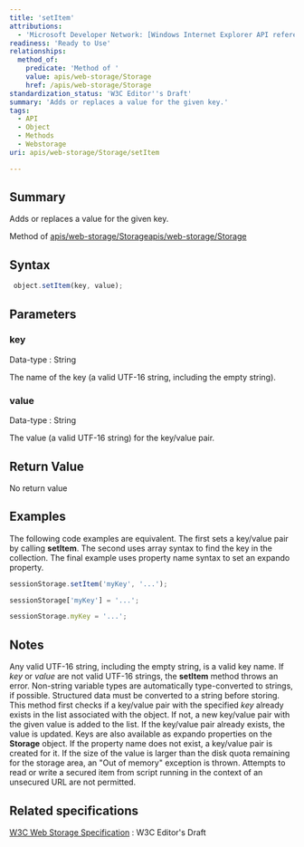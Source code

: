 ```yaml
---
title: 'setItem'
attributions:
  - 'Microsoft Developer Network: [Windows Internet Explorer API reference Article](http://msdn.microsoft.com/en-us/library/ie/hh828809%28v=vs.85%29.aspx)'
readiness: 'Ready to Use'
relationships:
  method_of:
    predicate: 'Method of '
    value: apis/web-storage/Storage
    href: /apis/web-storage/Storage
standardization_status: 'W3C Editor''s Draft'
summary: 'Adds or replaces a value for the given key.'
tags:
  - API
  - Object
  - Methods
  - Webstorage
uri: apis/web-storage/Storage/setItem

---
```

## Summary

Adds or replaces a value for the given key.

Method of [apis/web-storage/Storage](/apis/web-storage/Storage)[apis/web-storage/Storage](/apis/web-storage/Storage)

## Syntax

``` js
 object.setItem(key, value);
```

## Parameters

### key

 Data-type
:   String

 The name of the key (a valid UTF-16 string, including the empty string).

### value

 Data-type
:   String

 The value (a valid UTF-16 string) for the key/value pair.

## Return Value

No return value

## Examples

The following code examples are equivalent. The first sets a key/value pair by calling **setItem**. The second uses array syntax to find the key in the collection. The final example uses property name syntax to set an expando property.

``` js
sessionStorage.setItem('myKey', '...');

sessionStorage['myKey'] = '...';

sessionStorage.myKey = '...';
```

## Notes

Any valid UTF-16 string, including the empty string, is a valid key name. If *key* or *value* are not valid UTF-16 strings, the **setItem** method throws an error. Non-string variable types are automatically type-converted to strings, if possible. Structured data must be converted to a string before storing. This method first checks if a key/value pair with the specified *key* already exists in the list associated with the object. If not, a new key/value pair with the given value is added to the list. If the key/value pair already exists, the value is updated. Keys are also available as expando properties on the **Storage** object. If the property name does not exist, a key/value pair is created for it. If the size of the value is larger than the disk quota remaining for the storage area, an "Out of memory" exception is thrown. Attempts to read or write a secured item from script running in the context of an unsecured URL are not permitted.

## Related specifications

[W3C Web Storage Specification](http://dev.w3.org/html5/webstorage)
:   W3C Editor's Draft

